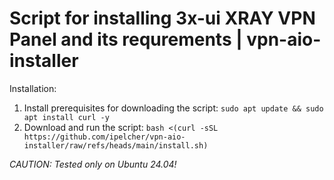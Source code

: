 # Script for installing 3x-ui XRAY VPN Panel and its requrements | vpn-aio-installer

Installation: 
1. Install prerequisites for downloading the script: 
`sudo apt update && sudo apt install curl -y` 
2. Download and run the script: 
`bash <(curl -sSL https://github.com/ipelcher/vpn-aio-installer/raw/refs/heads/main/install.sh)` 

*CAUTION: Tested only on Ubuntu 24.04!*
